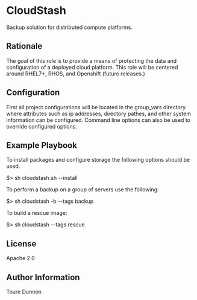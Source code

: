 CloudStash
=========

Backup solution for distributed compute platforms.

Rationale
---------

The goal of this role is to provide a means of protecting the data and configuration of a deployed cloud platform. This role will be centered around RHEL7+, RHOS, and Openshift (future releases.)

Configuration
-------------

First all project configurations will be located in the group_vars directory where attributes such as ip addresses, directory pathes, and other system information can be configured. Command line options can also be used to override configured options.

Example Playbook
----------------
To install packages and configure storage the following options should be used.

$> sh cloudstash.sh --install

To perform a backup on a group of servers use the following:

$> sh cloudstash -b --tags backup

To build a rescue image:

$> sh cloudstash --tags rescue


License
-------

Apache 2.0

Author Information
------------------

Toure Dunnon